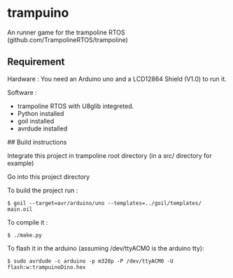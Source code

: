 # trampuino
An runner game for the trampoline RTOS (github.com/TrampolineRTOS/trampoline)

## Requirement

Hardware : You need an Arduino uno and a LCD12864 Shield (V1.0) to run it.

Software : 
- trampoline RTOS with U8glib integreted.
- Python installed
- goil installed
- avrdude installed 

## Build instructions

Integrate this project in trampoline root directory (in a src/ directory for example)

Go into this project directory

To build the project run :

```
$ goil --target=avr/arduino/uno --templates=../goil/templates/ main.oil
```

To compile it : 

```
$ ./make.py
```

To flash it in the arduino (assuming /dev/ttyACM0 is the arduino tty):

```
$ sudo avrdude -c arduino -p m328p -P /dev/ttyACM0 -U flash:w:trampuinoDino.hex
```

